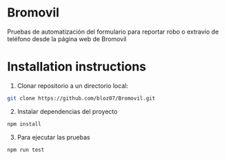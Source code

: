 # Bromovil
Pruebas de automatización del formulario para reportar robo o extravío de teléfono desde la página web de Bromovil

# Installation instructions

1. Clonar repositorio a un directorio local:
```bash
git clone https://github.com/bloz07/Bromovil.git
```
2. Instalar dependencias del proyecto
```bash
npm install
```
3. Para ejecutar las pruebas
```bash
npm run test 
```